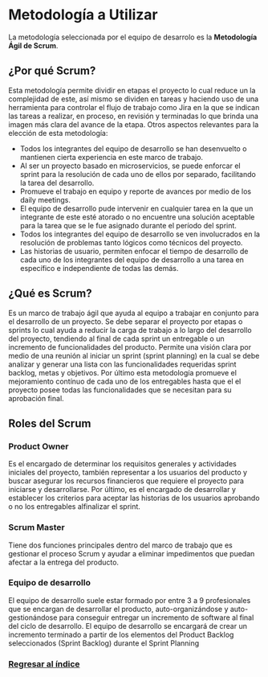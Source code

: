 # Metodología a Utilizar

La metodología seleccionada por el equipo de desarrolo es la **Metodología Ágil de Scrum**.

## ¿Por qué Scrum?

Esta metodología permite dividir en etapas el proyecto lo cual reduce un la complejidad de este, así mismo se dividen en tareas y haciendo uso de una herramienta para controlar el flujo de trabajo como Jira en la que se indican las tareas a realizar, en proceso, en revisión y terminadas lo que brinda una imagen más clara del avance de la etapa. Otros aspectos relevantes para la elección de esta metodología:
- Todos los integrantes del equipo de desarrollo se han desenvuelto o mantienen cierta experiencia en este marco de trabajo.
- Al ser un proyecto basado en microservicios, se puede enforcar el sprint para la resolución de cada uno de ellos por separado, facilitando la tarea del desarrollo.
- Promueve el trabajo en equipo y reporte de avances por medio de los daily meetings.
- El equipo de desarrollo pude intervenir en cualquier tarea en la que un integrante de este esté atorado o no encuentre una solución aceptable para la tarea que se le fue asignado durante el período del sprint.
- Todos los integrantes del equipo de desarrollo se ven involucrados en la resolución de problemas tanto lógicos como técnicos del proyecto.
- Las historias de usuario, permiten enfocar el tiempo de desarrollo de cada uno de los integrantes del equipo de desarrollo a una tarea en específico e independiente de todas las demás.

## ¿Qué es Scrum?

Es un marco de trabajo ágil que ayuda al equipo a trabajar en conjunto para el desarrollo de un proyecto. Se debe separar el proyecto por etapas o sprints lo cual ayuda a reducir la carga de trabajo a lo largo del desarrollo del proyecto, tendiendo al final de cada sprint un entregable o un incremento de funcionalidades del producto. Permite una visión clara por medio de una reunión al iniciar un sprint (sprint planning) en la cual se debe analizar y generar una lista con las funcionalidades requeridas sprint backlog, metas y objetivos. Por último esta metodología promueve el mejoramiento contínuo de cada uno de los entregables hasta que el el proyecto posee todas las funcionalidades que se necesitan para su aprobación final.

## Roles del Scrum

### Product Owner

Es el encargado de determinar los requisitos generales y actividades iniciales del proyecto, también representar a los usuarios del producto y buscar asegurar los recursos financieros que requiere el proyecto para iniciarse y desarrollarse. Por último, es el encargado de desarrollar y establecer los criterios para aceptar las historias de los usuarios aprobando o no los entregables alfinalizar el sprint.

### Scrum Master

Tiene dos funciones principales dentro del marco de trabajo que es gestionar el proceso Scrum y ayudar a eliminar impedimentos que puedan afectar a la entrega del producto.

### Equipo de desarrollo

El equipo de desarrollo suele estar formado por entre 3 a 9 profesionales que se encargan de desarrollar el producto, auto-organizándose y auto-gestionándose para conseguir entregar un incremento de software al final del ciclo de desarrollo.
El equipo de desarrollo se encargará de crear un incremento terminado a partir de los elementos del Product Backlog seleccionados (Sprint Backlog) durante el Sprint Planning

### [Regresar al índice](/README.md)